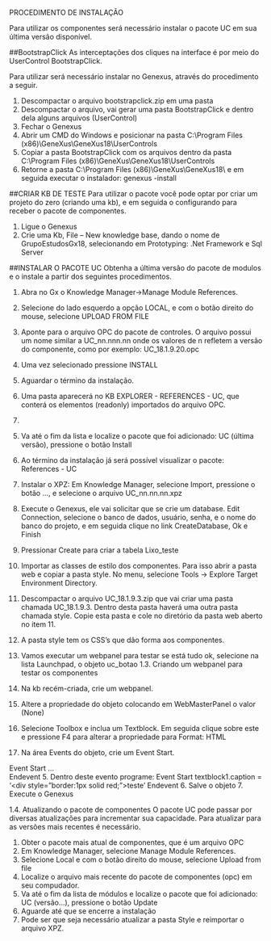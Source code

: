 PROCEDIMENTO DE INSTALAÇÃO

Para utilizar os componentes será necessário instalar o pacote UC em sua última versão disponível. 

##BootstrapClick
As interceptações dos cliques na interface é por meio do UserControl BootstrapClick.

Para utilizar será necessário instalar no Genexus, através do procedimento a seguir.

1. Descompactar o arquivo bootstrapclick.zip em uma pasta
2. Descompactar o arquivo, vai gerar uma pasta BootstrapClick e dentro dela alguns arquivos (UserControl)
3. Fechar o Genexus
4. Abrir um CMD do Windows e posicionar na pasta C:\Program Files (x86)\GeneXus\GeneXus18\UserControls
5. Copiar a pasta BootstrapClick com os arquivos dentro da pasta C:\Program Files (x86)\GeneXus\GeneXus18\UserControls
5. Retorne a pasta C:\Program Files (x86)\GeneXus\GeneXus18\ e em seguida executar o instalador: genexus -install


##CRIAR KB DE TESTE
Para utilizar o pacote você pode optar por criar um projeto do zero (criando uma kb), e em seguida o configurando para receber o pacote de componentes.

1) Ligue o Genexus
2) Crie uma Kb, File – New knowledge base, dando o nome de GrupoEstudosGx18, selecionando em Prototyping: .Net Framework e Sql Server

##INSTALAR O PACOTE UC
Obtenha a última versão do pacote de modulos e o instale a partir dos seguintes procedimentos.

1) Abra no Gx o Knowledge Manager->Manage Module References.
2) Selecione do lado esquerdo a opção LOCAL, e com o botão direito do mouse, selecione UPLOAD FROM FILE
3) Aponte para o arquivo OPC do pacote de controles. O arquivo possui um nome similar a UC_nn.nnn.nn onde os valores de n refletem a versão do componente, como por exemplo: UC_18.1.9.20.opc
4) Uma vez selecionado pressione INSTALL
5) Aguardar o término da instalação.
6) Uma pasta aparecerá no KB EXPLORER - REFERENCES - UC, que conterá os elementos (readonly) importados do arquivo OPC.



7) 


5. Va até o fim da lista e localize o pacote que foi adicionado: UC (última versão), pressione o botão Install
6. Ao término da instalação já será possível visualizar o pacote: References - UC
7. Instalar o XPZ: Em Knowledge Manager, selecione Import, pressione o botão …, e selecione o arquivo UC_nn.nn.nn.xpz
8. Execute o Genexus, ele vai solicitar que se crie um database. Edit Connection, selecione o banco de dados, usuário, senha, e o nome do banco do projeto, e em seguida clique no link CreateDatabase, Ok e Finish
 
9. Pressionar Create para criar a tabela Lixo_teste
 
10. Importar as classes de estilo dos componentes. Para isso abrir a pasta web e copiar a pasta style. No menu, selecione Tools -> Explore Target Environment Directory. 
11. Descompactar o arquivo UC_18.1.9.3.zip que vai criar uma pasta chamada UC_18.1.9.3. Dentro desta pasta haverá uma outra pasta chamada style. Copie esta pasta e cole no diretório da pasta web aberto no item 11.
 
12. A pasta style tem os CSS’s que dão forma aos componentes.
13. Vamos executar um webpanel para testar se está tudo ok, selecione na lista Launchpad, o objeto uc_botao
1.3. Criando um webpanel para testar os componentes
1. Na kb recém-criada, crie um webpanel.
2. Altere a propriedade do objeto colocando em WebMasterPanel o valor (None)
3. Selecione Toolbox e inclua um Textblock. Em seguida clique sobre este e pressione F4 para alterar a propriedade para Format: HTML
4. Na área Events do objeto, crie um Event Start.

Event Start
   …	
Endevent
5. Dentro deste evento programe:
Event Start
                 textblock1.caption = ‘<div style=”border:1px solid red;”>teste</div>’
              Endevent
6. Salve o objeto
7. Execute o Genexus

1.4. Atualizando o pacote de componentes
O pacote UC pode passar por diversas atualizações para incrementar sua capacidade. Para atualizar para as versões mais recentes é necessário.
1.	Obter o pacote mais atual de componentes, que é um arquivo OPC
2.	Em Knowledge Manager, selecione Manage Module References.
3.	Selecione Local e com o botão direito do mouse, selecione Upload from file
4.	Localize o arquivo mais recente do pacote de componentes (opc) em seu compudador.
5.	Va até o fim da lista de módulos e localize o pacote que foi adicionado: UC (versão...), pressione o botão Update
6.	Aguarde até que se encerre a instalação
7.	Pode ser que seja necessário atualizar a pasta Style e reimportar o arquivo XPZ.
